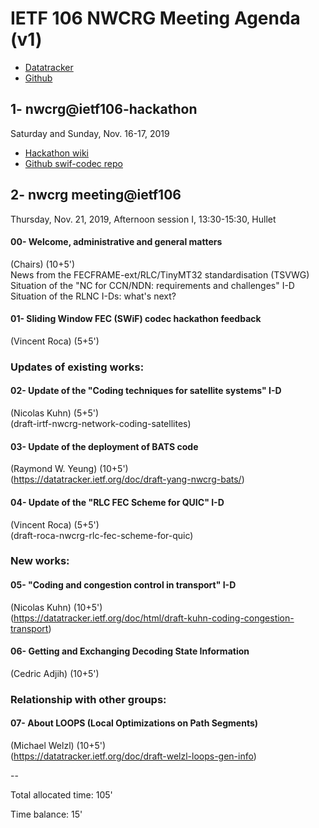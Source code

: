 # IETF 106 NWCRG Meeting Agenda (v1)

* [Datatracker](https://datatracker.ietf.org/rg/nwcrg/) 
* [Github](https://github.com/irtf-nwcrg/rg-materials/)


## 1- nwcrg@ietf106-hackathon

Saturday and Sunday, Nov. 16-17, 2019

* [Hackathon wiki](https://trac.ietf.org/trac/ietf/meeting/wiki/106hackathon)    
* [Github swif-codec repo](https://github.com/irtf-nwcrg/swif-codec)    


## 2- nwcrg meeting@ietf106

Thursday, Nov. 21, 2019, Afternoon session I, 13:30-15:30, Hullet

#### 00- Welcome, administrative and general matters
(Chairs) (10+5')    
News from the FECFRAME-ext/RLC/TinyMT32 standardisation (TSVWG)    
Situation of the "NC for CCN/NDN: requirements and challenges" I-D     
Situation of the RLNC I-Ds: what's next?

#### 01- Sliding Window FEC (SWiF) codec hackathon feedback
(Vincent Roca) (5+5')    


### Updates of existing works:    

#### 02- Update of the "Coding techniques for satellite systems" I-D
(Nicolas Kuhn) (5+5')    
(draft-irtf-nwcrg-network-coding-satellites)    

#### 03- Update of the deployment of BATS code
(Raymond W. Yeung) (10+5')     
(https://datatracker.ietf.org/doc/draft-yang-nwcrg-bats/)     

#### 04- Update of the "RLC FEC Scheme for QUIC" I-D
(Vincent Roca) (5+5')    
(draft-roca-nwcrg-rlc-fec-scheme-for-quic)     


### New works:    

#### 05- "Coding and congestion control in transport" I-D
(Nicolas Kuhn) (10+5')     
(https://datatracker.ietf.org/doc/html/draft-kuhn-coding-congestion-transport)     

#### 06- Getting and Exchanging Decoding State Information
(Cedric Adjih) (10+5')     


### Relationship with other groups:

#### 07- About LOOPS (Local Optimizations on Path Segments)
(Michael Welzl) (10+5')    
(https://datatracker.ietf.org/doc/draft-welzl-loops-gen-info)     

--    

Total allocated time: 105'    

Time balance: 15'    
